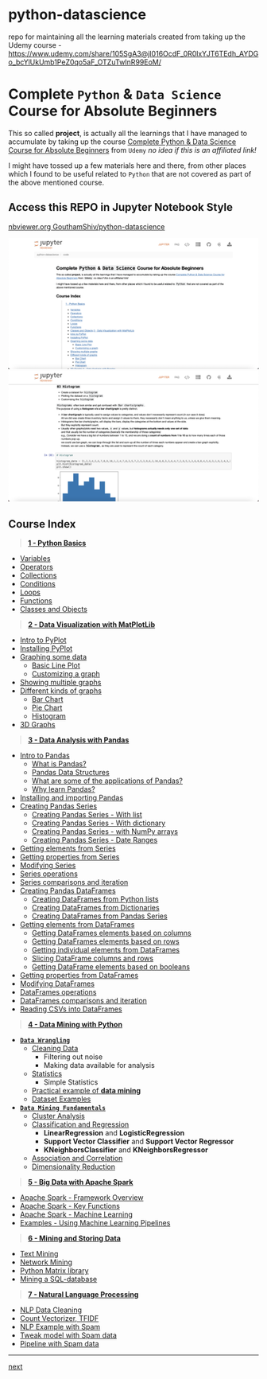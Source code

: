 # python-datascience

repo for maintaining all the learning materials created from taking up the Udemy course - https://www.udemy.com/share/105SgA3@jI016OcdF_0R0lxYJT6TEdh_AYDGo_bcYlUkUmb1PeZ0qo5aF_OTZuTwInR99EoM/

# Complete `Python` & `Data Science` Course for Absolute Beginners

This so called **project**, is actually all the learnings that I have managed to accumulate by taking up the course [Complete Python & Data Science Course for Absolute Beginners](https://www.udemy.com/share/105SgA3@b-b-i62y90RM-qVQ1oFaGTDOzAIVgeitblk8UJn4046Yj2Jh4zAiMDznhiZyy9kp/) from `Udemy` _no idea if this is an affiliated link!_

I might have tossed up a few materials here and there, from other places which I found to be useful related to `Python` that are not covered as part of the above mentioned course.

## Access this REPO in **Jupyter Notebook** Style

[nbviewer.org GouthamShiv/python-datascience](https://nbviewer.org/github/GouthamShiv/python-datascience/blob/master/code/index.ipynb)

![Jupyter Notebook - Preview](./assets/python-datascience.png)
![Jupyter Notebook - Histograms](./assets/py-ds-histograms.png)

## Course Index

> **[1 - Python Basics](./code/01-python-fundamentals/00-index.ipynb)**

-   [Variables](./code/01-python-fundamentals/01-variables.ipynb)
-   [Operators](./code/01-python-fundamentals/02-operators.ipynb)
-   [Collections](./code/01-python-fundamentals/03-collections.ipynb)
-   [Conditions](./code/01-python-fundamentals/04-conditions.ipynb)
-   [Loops](./code/01-python-fundamentals/05-loops.ipynb)
-   [Functions](./code/01-python-fundamentals/06-functions.ipynb)
-   [Classes and Objects](./code/01-python-fundamentals/07-classes-and-objects.ipynb)

> **[2 - Data Visualization with MatPlotLib](./code/02-data-visualization-with-python-and-matplotlib/00-index.ipynb)**

-   [Intro to PyPlot](./code/02-data-visualization-with-python-and-matplotlib/01-intro-to-pyplot.ipynb)
-   [Installing PyPlot](./code/02-data-visualization-with-python-and-matplotlib/02-installing-pyplot.ipynb)
-   [Graphing some data](./code/02-data-visualization-with-python-and-matplotlib/03-graphing-data.ipynb)
    -   [Basic Line Plot](./code/02-data-visualization-with-python-and-matplotlib/03-graphing-data.ipynb)
    -   [Customizing a graph](./code/02-data-visualization-with-python-and-matplotlib/03-graphing-data.ipynb)
-   [Showing multiple graphs](./code/02-data-visualization-with-python-and-matplotlib/04-multiple-graphs.ipynb)
-   [Different kinds of graphs](./code/02-data-visualization-with-python-and-matplotlib/05-different-kinds-of-graphs.ipynb)
    -   [Bar Chart](./code/02-data-visualization-with-python-and-matplotlib/05-different-kinds-of-graphs.ipynb)
    -   [Pie Chart](./code/02-data-visualization-with-python-and-matplotlib/05-different-kinds-of-graphs.ipynb)
    -   [Histogram](./code/02-data-visualization-with-python-and-matplotlib/05-different-kinds-of-graphs.ipynb)
-   [3D Graphs](./code/02-data-visualization-with-python-and-matplotlib/06-3d-graphs.ipynb)

> **[3 - Data Analysis with Pandas](./code/03-data-analysis-with-pandas/00-index.ipynb)**

-   [Intro to Pandas](./code/03-data-analysis-with-pandas/01-intro-to-pandas.ipynb)
    -   [What is Pandas?](./code/03-data-analysis-with-pandas/01-intro-to-pandas.ipynb)
    -   [Pandas Data Structures](./code/03-data-analysis-with-pandas/01-intro-to-pandas.ipynb)
    -   [What are some of the applications of Pandas?](./code/03-data-analysis-with-pandas/01-intro-to-pandas.ipynb)
    -   [Why learn Pandas?](./code/03-data-analysis-with-pandas/01-intro-to-pandas.ipynb)
-   [Installing and importing Pandas](./code/03-data-analysis-with-pandas/02-installing-pandas.ipynb)
-   [Creating Pandas Series](./code/03-data-analysis-with-pandas/03-pandas-series.ipynb)
    -   [Creating Pandas Series - With list](./code/03-data-analysis-with-pandas/03A-pandas-series-with-list.ipynb)
    -   [Creating Pandas Series - With dictionary](./code/03-data-analysis-with-pandas/03B-pandas-series-with-dictionary.ipynb)
    -   [Creating Pandas Series - with NumPy arrays](./code/03-data-analysis-with-pandas/03C-pandas-series-with-numpy-arrays.ipynb)
    -   [Creating Pandas Series - Date Ranges](./code/03-data-analysis-with-pandas/03C-pandas-series-with-numpy-arrays.ipynb)
-   [Getting elements from Series](./code/03-data-analysis-with-pandas/04-getting-elements-from-series.ipynb)
-   [Getting properties from Series](./code/03-data-analysis-with-pandas/05-getting-properties-from-series.ipynb)
-   [Modifying Series](./code/03-data-analysis-with-pandas/06-pandas-series-modification.ipynb)
-   [Series operations](./code/03-data-analysis-with-pandas/07-pandas-series-operations.ipynb)
-   [Series comparisons and iteration](./code/03-data-analysis-with-pandas/08-compare-and-iterate-series.ipynb)
-   [Creating Pandas DataFrames](./code/03-data-analysis-with-pandas/09-pandas-dataframes.ipynb)
    -   [Creating DataFrames from Python lists](./code/03-data-analysis-with-pandas/09A-dataframes-from-lists.ipynb)
    -   [Creating DataFrames from Dictionaries](./code/03-data-analysis-with-pandas/09B-dataframes-from-dictionary.ipynb)
    -   [Creating DataFrames from Pandas Series](./code/03-data-analysis-with-pandas/09C-dataframes-with-series.ipynb)
-   [Getting elements from DataFrames](./code/03-data-analysis-with-pandas/10-getting-dataframe-elements.ipynb)
    -   [Getting DataFrames elements based on columns](./10A-column-elements-from-dataframe.ipynb)
    -   [Getting DataFrames elements based on rows](./code/03-data-analysis-with-pandas/10B-row-elements-from-dataframe.ipynb)
    -   [Getting individual elements from DataFrames](./code/03-data-analysis-with-pandas/10C-getting-individual-elements-dataframes.ipynb)
    -   [Slicing DataFrame columns and rows](./code/03-data-analysis-with-pandas/10D-slicing-dataframes.ipynb)
    -   [Getting DataFrame elements based on booleans](./code/03-data-analysis-with-pandas/10E-dataframe-elements-basedon-boolean.ipynb)
-   [Getting properties from DataFrames](./code/03-data-analysis-with-pandas/11-dataframe-properties.ipynb)
-   [Modifying DataFrames](./code/03-data-analysis-with-pandas/12-dataframe-modification.ipynb)
-   [DataFrames operations](./code/03-data-analysis-with-pandas/13-dataframe-operations.ipynb)
-   [DataFrames comparisons and iteration](./code/03-data-analysis-with-pandas/14-dataframe-comparisons-and-iterations.ipynb)
-   [Reading CSVs into DataFrames](./code/03-data-analysis-with-pandas/15-reading-csv-into-dataframe.ipynb)

> **[4 - Data Mining with Python](./code/04-python-data-mining/00-index.ipynb)**

-   [**`Data Wrangling`**](./code/04-python-data-mining/00-index.ipynb)
    -   [Cleaning Data](./code/04-python-data-mining/01-cleaning-data.ipynb)
        -   Filtering out noise
        -   Making data available for analysis
    -   [Statistics](./code/04-python-data-mining/01-cleaning-data.ipynb)
        -   Simple Statistics
    -   [Practical example of **data mining**](./code/04-python-data-mining/02-practical-datamining-example.ipynb)
    -   [Dataset Examples](./code/04-python-data-mining/02-practical-datamining-example.ipynb)
-   [**`Data Mining Fundamentals`**](./code/04-python-data-mining/00-index.ipynb)
    -   [Cluster Analysis](./code/04-python-data-mining/03A-cluster-analysis.ipynb)
    -   [Classification and Regression](./code/04-python-data-mining/03B-classification-and-regression.ipynb)
        -   **LinearRegression** and **LogisticRegression**
        -   **Support Vector Classifier** and **Support Vector Regressor**
        -   **KNeighborsClassifier** and **KNeighborsRegressor**
    -   [Association and Correlation](./code/04-python-data-mining/03C-association-and-correlation.ipynb)
    -   [Dimensionality Reduction](./code/04-python-data-mining/03D-dimensionality-reduction.ipynb)

> **[5 - Big Data with Apache Spark](./code/05-big-data-with-spark/00-index.ipynb)**

-   [Apache Spark - Framework Overview](./code/05-big-data-with-spark/01-spark-overview.ipynb)
-   [Apache Spark - Key Functions](./code/05-big-data-with-spark/02-spark-key-functions.ipynb)
-   [Apache Spark - Machine Learning](./code/05-big-data-with-spark/03-spark-ml-intro.ipynb)
-   [Examples - Using Machine Learning Pipelines](./code/05-big-data-with-spark/03-spark-ml-intro.ipynb)

> **[6 - Mining and Storing Data](./code/06-mining-and-storing-data/00-index.ipynb)**

-   [Text Mining](./code/06-mining-and-storing-data/01-text-mining.ipynb)
-   [Network Mining](./code/06-mining-and-storing-data/02-network-mining.ipynb)
-   [Python Matrix library](./code/06-mining-and-storing-data/03-matrix-mining.ipynb)
-   [Mining a SQL-database](./code/06-mining-and-storing-data/04-sql-mining.ipynb)

> **[7 - Natural Language Processing](./code/07-natural-language-processing/00-index.ipynb)**

-   [NLP Data Cleaning](./code/07-natural-language-processing/01-nlp-data-cleaning.ipynb)
-   [Count Vectorizer, TFIDF](./code/07-natural-language-processing/02-count-vectorization-and-tfidf.ipynb)
-   [NLP Example with Spam](./code/07-natural-language-processing/03-nlp-example-with-spam.ipynb)
-   [Tweak model with Spam data](./code/07-natural-language-processing/04-tweak-nlp-model.ipynb)
-   [Pipeline with Spam data](./code/07-natural-language-processing/05-pipeline-with-spam-data.ipynb)

---

[next](./code/01-python-fundamentals/00-index.ipynb)
